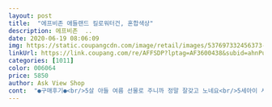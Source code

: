 ```yaml
---
layout: post 
title:  "에프비존 애들랜드 킬로워터건, 혼합색상" 
description: 에프비존  ..
date: 2020-06-19 08:06:09 
img: https://static.coupangcdn.com/image/retail/images/537697332456373-8718da71-3cbe-4428-9f66-77dab88f9566.jpg 
linkUrl: https://link.coupang.com/re/AFFSDP?lptag=AF3600438&subid=ahnPublicAsk&pageKey=86752841&itemId=272740065&vendorItemId=3659870934&traceid=V0-113-7a9cee3f687955b2 
categories: [1011] 
color: 006064 
price: 5850 
author: Ask View Shop 
cont:  "●구매후기●<br/>5살 아들 여름 선물로 주니까 정말 잘갖고 노네요<br/>5세아이 사용하기 어렵지 않음.<br/><br/>6살 아이가  아주 좋아합니다.<br/> 대형은 물 넣으면 무거워 할거 같아서 중형으로 샀어요! 물줄기 부드럽게 잘 나갑니다.<br/>     어제 공원에서 실컷 놀았어요 아침에 주문했는데 오후에 도착해! 역시 쿠팡이에요!!<br/>.<br/> ★ 구매일 : 2019.<br/>07.<br/>12<br/>.<br/> ★ 구입가격 : 5,700원<br/>.<br/> ★ 배송받은 날짜 : 2019.<br/>07.<br/>13<br/>가격대비 훌륭!!<br/>검색검색중에 저렴하면서 품평좋은걸로 결정!<br/>공기 주입후 발사가 아니라 펌프 직접 발사라 아이가 갖고 잘 놀아요<br/>놀수 있을것 같아서 구매했습니다.<br/><br/>다만 단점이라면 한번에 물양이 많이 나와 물충전 하느라 수돗가 근처에서 놀아야 해요^^.<br/><br/>뒤에 가방식으로 매는 가방보단 요런 워터건 가지고<br/>로켓와우 배송이여서 다음날 오전 7시전에<br/>물 담기 어렵지않고 간편하게 잘 쏴집니다<br/>물통 양도 적당해서 애가 들고다니기에 부담되지 않아요<br/>물통이 조금 더 컷다면 무거워 했을것 같네요<br/>배송온날 바로 놀이터 가서 친구들하고<br/>버튼 누르는거는 손가락이 아파하던데ㅋㅋ<br/>빠르게 배송받았어요<br/>삼다수물병 들고 다니면서 물보충해주니 좋아요.<br/><br/>아이가 넘넘 좋아해요<br/>아이가 한살한살 커가니<br/>아이도 쉽게 할수있네요.<br/><br/>에프비존 애들랜드 킬로워터건, 혼합색상<br/>여름내내 본전 충분히 뽑을 듯 하네요<br/>오 가격도 저렴하고 배송이 빨라서 좋았구요.<br/><br/>오늘새벽에 받아서 엄청 더운피크시간에<br/>요긴하게 잘쓰고 있습니다.<br/><br/>워터건 가지고 엄청 잘놉니다.<br/><br/>장바구니에 있는 버ㅇ물총이 품절이라<br/>집에서도 물놀이 한다고 가지고 놀고<br/>총을 버튼을 누르는게 아니고<br/>큰물통한개로 3번은 놀아요ㅋㅋ<br/>펌프질만하면 자동으로 물이 나오니<br/>한시간이나 밖에서 놀았네요<br/>5살 아들 여름 선물로 주니까 정말 잘갖고 노네요<br/>5세아이 사용하기 어렵지 않음.<br/><br/>6살 아이가  아주 좋아합니다.<br/> 대형은 물 넣으면 무거워 할거 같아서 중형으로 샀어요! 물줄기 부드럽게 잘 나갑니다.<br/>     어제 공원에서 실컷 놀았어요 아침에 주문했는데 오후에 도착해! 역시 쿠팡이에요!!<br/>.<br/> ★ 구매일 : 2019.<br/>07.<br/>12<br/>.<br/> ★ 구입가격 : 5,700원<br/>.<br/> ★ 배송받은 날짜 : 2019.<br/>07.<br/>13<br/>가격대비 훌륭!!<br/>검색검색중에 저렴하면서 품평좋은걸로 결정!<br/>공기 주입후 발사가 아니라 펌프 직접 발사라 아이가 갖고 잘 놀아요<br/>놀수 있을것 같아서 구매했습니다.<br/><br/>다만 단점이라면 한번에 물양이 많이 나와 물충전 하느라 수돗가 근처에서 놀아야 해요^^.<br/><br/>뒤에 가방식으로 매는 가방보단 요런 워터건 가지고<br/>로켓와우 배송이여서 다음날 오전 7시전에<br/>물 담기 어렵지않고 간편하게 잘 쏴집니다<br/>물통 양도 적당해서 애가 들고다니기에 부담되지 않아요<br/>물통이 조금 더 컷다면 무거워 했을것 같네요<br/>배송온날 바로 놀이터 가서 친구들하고<br/>버튼 누르는거는 손가락이 아파하던데ㅋㅋ<br/>빠르게 배송받았어요<br/>삼다수물병 들고 다니면서 물보충해주니 좋아요.<br/><br/>아이가 넘넘 좋아해요<br/>아이가 한살한살 커가니<br/>아이도 쉽게 할수있네요.<br/><br/>에프비존 애들랜드 킬로워터건, 혼합색상<br/>여름내내 본전 충분히 뽑을 듯 하네요<br/>오 가격도 저렴하고 배송이 빨라서 좋았구요.<br/><br/>오늘새벽에 받아서 엄청 더운피크시간에<br/>요긴하게 잘쓰고 있습니다.<br/><br/>워터건 가지고 엄청 잘놉니다.<br/><br/>장바구니에 있는 버ㅇ물총이 품절이라<br/>집에서도 물놀이 한다고 가지고 놀고<br/>총을 버튼을 누르는게 아니고<br/>큰물통한개로 3번은 놀아요ㅋㅋ<br/>펌프질만하면 자동으로 물이 나오니<br/>한시간이나 밖에서 놀았네요<br/>" 
---
```

